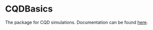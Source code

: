 # CQDBasics

The package for CQD simulations. Documentation can be found [here](https://xk-lin.github.io/CQDBasics.jl).